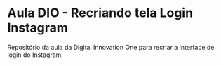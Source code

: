 # Aula DIO - Recriando tela Login Instagram

Repositório da aula da Digital Innovation One para recriar a interface de login do Instagram.

